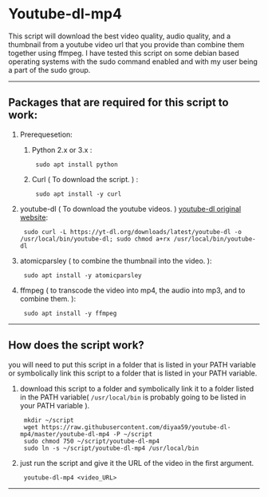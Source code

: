 # Youtube-dl-mp4

This script will download the best video quality, audio quality, and a thumbnail from a 
youtube video url that you provide than combine them together using ffmpeg.
I have tested this script on some debian based operating systems with the sudo command enabled
and with my user being a part of the sudo group.

___

## Packages that are required for this script to work:
1. Prerequesetion:
	1. Python 2.x or 3.x :

			sudo apt install python
	
	2. Curl ( To download the script. ) :
	
			sudo apt install -y curl

2. youtube-dl ( To download the youtube videos. ) [youtube-dl original website](http://ytdl-org.github.io/youtube-dl/download.html):

		sudo curl -L https://yt-dl.org/downloads/latest/youtube-dl -o /usr/local/bin/youtube-dl; sudo chmod a+rx /usr/local/bin/youtube-dl

3. atomicparsley ( to combine the thumbnail into the video. ):

		sudo apt install -y atomicparsley

4. ffmpeg ( to transcode the video into mp4, the audio into mp3, and to combine them. ):

		sudo apt install -y ffmpeg

___

## How does the script work?

you will need to put this script in a folder that is listed in your PATH variable or symbolically link this script to
a folder that is listed in your PATH variable.

1. download this script to a folder and symbolically link it to a folder listed in the PATH variable( `/usr/local/bin` is probably going to be listed in your PATH variable ).

		mkdir ~/script
		wget https://raw.githubusercontent.com/diyaa59/youtube-dl-mp4/master/youtube-dl-mp4 -P ~/script
		sudo chmod 750 ~/script/youtube-dl-mp4
		sudo ln -s ~/script/youtube-dl-mp4 /usr/local/bin
		
2. just run the script and give it the URL of the video in the first argument.

		youtube-dl-mp4 <video_URL>

___